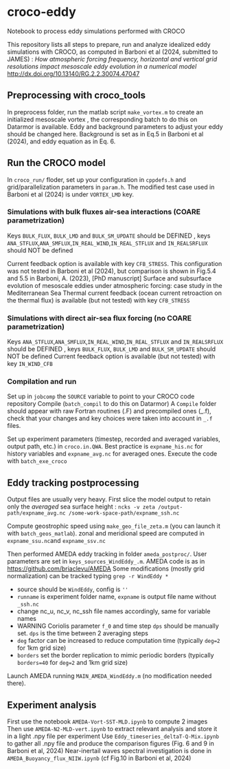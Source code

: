 # croco-eddy
Notebook to process eddy simulations performed with CROCO

This repository lists all steps to prepare, run and analyze idealized eddy simulations with CROCO, as computed in
Barboni et al (2024, submitted to JAMES) : *How atmospheric forcing frequency, horizontal and vertical grid resolutions impact mesoscale eddy evolution in a numerical model*
http://dx.doi.org/10.13140/RG.2.2.30074.47047

## Preprocessing with croco_tools

In preprocess folder, run the matlab script `make_vortex.m` to create an initialized mesoscale vortex , the corresponding batch to do this on Datarmor is available.
Eddy and background parameters to adjust your eddy should be changed here. Background is set as in Eq.5 in Barboni et al (2024), and eddy equation as in Eq. 6.

## Run the CROCO model

In `croco_run/` floder, set up your configuration in `cppdefs.h` and grid/parallelization parameters in `param.h`.
The modified test case used in Barboni et al (2024) is under `VORTEX_LMD` key.

### Simulations with bulk fluxes air-sea interactions (COARE parametrization)

Keys `BULK_FLUX`, `BULK_LMD` and `BULK_SM_UPDATE` should be DEFINED , keys `ANA_STFLUX`,`ANA_SMFLUX`,`IN_REAL_WIND`,`IN_REAL_STFLUX` and `IN_REALSRFLUX` should NOT be defined

Current feedback option is available with key `CFB_STRESS`. This configuration was not tested in Barboni et al (2024), but comparison is shown in Fig.5.4 and 5.5 in Barboni, A. (2023), [PhD manuscript] Surface and subsurface evolution of mesoscale eddies under atmospheric forcing: case study in the
Mediterranean Sea
Thermal current feedback (ocean current retroaction on the thermal flux) is available (but not tested) with key `CFB_STRESS`

### Simulations with direct air-sea flux forcing (no COARE parametrization)

Keys  `ANA_STFLUX`,`ANA_SMFLUX`,`IN_REAL_WIND`,`IN_REAL_STFLUX` and `IN_REALSRFLUX` should be DEFINED , keys  `BULK_FLUX`, `BULK_LMD` and `BULK_SM_UPDATE` should NOT be defined
Current feedback option is available (but not tested)  with key `IN_WIND_CFB`

### Compilation and run
Set up in `jobcomp` the `SOURCE` variable to point to your CROCO code repository
Compile (`batch_compil` to do this on Datarmor)
A `Compile` folder should appear with raw Fortran routines (.F) and precompiled ones (_.f), check that your changes and key choices were taken into account in `_.f` files.

Set up experiment parameters (timestep, recorded and averaged variables, output path, etc.) in `croco.in.QWA`. Best practice is `expname_his.nc` for history variables and `expname_avg.nc` for averaged ones.
Execute the code with `batch_exe_croco`

## Eddy tracking postprocessing

Output files are usually very heavy. First slice the model output to retain only the *averaged* sea surface height :
`ncks -v zeta /output-path/expname_avg.nc /some-work-space-path/expname_ssh.nc`

Compute geostrophic speed using `make_geo_file_zeta.m` (you can launch it with `batch_geos_matlab`). zonal and meridional speed are computed in `expname_ssu.nc`and `expname_ssv.nc`

Then performed AMEDA eddy tracking in folder `ameda_postproc/`. User parameters are set in `keys_sources_WindEddy_.m`. AMEDA code is as in https://github.com/briaclevu/AMEDA
Some modifications (mostly grid normalization) can be tracked typing `grep -r WindEddy *`
- source should be `WindEddy`, config is `''`
- `runname` is experiment folder name, `expname` is output file name without `_ssh.nc`
- change nc_u, nc_v, nc_ssh file names accordingly, same for variable names
- WARNING Coriolis parameter `f_0` and time step `dps` should be manually set. `dps` is the time between 2 averaging steps
- `deg` factor can be increased to reduce computation time (typically `deg=2` for 1km grid size)
- `borders` set the border replication to mimic periodic borders (typically `borders=40` for `deg=2` and 1km grid size)

Launch AMEDA running `MAIN_AMEDA_WindEddy.m` (no modification needed there).

## Experiment analysis

First use the notebook `AMEDA-Vort-SST-MLD.ipynb` to compute 2 images
Then use `AMEDA-N2-MLD-vert.ipynb` to extract relevant analysis and store it in a light .npy file per experiment
Use `Eddy_timeseries_deltaT-Q-Mix.ipynb` to gather all .npy file and produce the comparison figures (Fig. 6 and 9 in Barboni et al, 2024)
Near-inertail waves spectral investigation is done in `AMEDA_Buoyancy_flux_NIIW.ipynb` (cf Fig.10 in Barboni et al, 2024)







